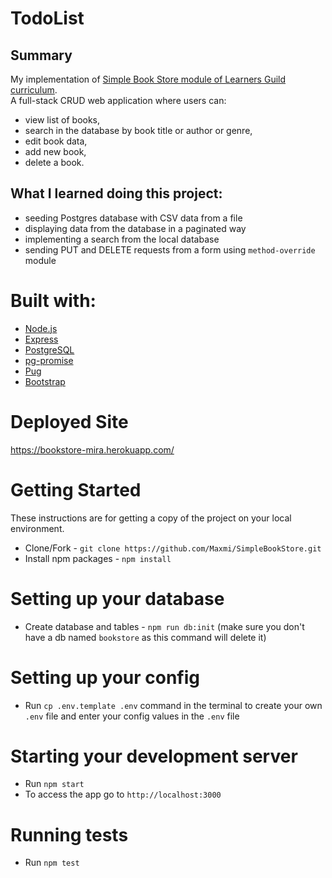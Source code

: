 # TodoList

## Summary
My implementation of [Simple Book Store module of Learners Guild curriculum](https://curriculum.learnersguild.org/Phases/Practice/Modules/Simple-Book-Store/).  
A full-stack CRUD web application where users can:
 - view list of books,
 - search in the database by book title or author or genre,
 - edit book data,
 - add new book,
 - delete a book.  

## What I learned doing this project:
- seeding Postgres database with CSV data from a file  
- displaying data from the database in a paginated way  
- implementing a search from the local database  
- sending PUT and DELETE requests from a form using `method-override` module  

# Built with:

* [Node.js](https://nodejs.org/)
* [Express](https://expressjs.com/)
* [PostgreSQL](https://www.postgresql.org/)
* [pg-promise](https://github.com/vitaly-t/pg-promise)
* [Pug](https://pugjs.org/)
* [Bootstrap](https://getbootstrap.com/docs/4.0/getting-started/introduction/)

# Deployed Site
  https://bookstore-mira.herokuapp.com/

# Getting Started

These instructions are for getting a copy of the project on your local environment.

* Clone/Fork - `git clone https://github.com/Maxmi/SimpleBookStore.git`
* Install npm packages - `npm install`

# Setting up your database

* Create database and tables - `npm run db:init` (make sure you don't have a db named `bookstore` as this command will delete it)

# Setting up your config

* Run `cp .env.template .env` command in the terminal to create your own `.env` file and enter your config values in the `.env` file

# Starting your development server

* Run `npm start`
* To access the app go to `http://localhost:3000`

# Running tests  
* Run `npm test`
